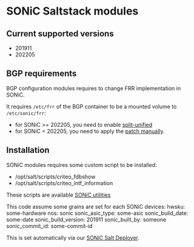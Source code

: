 # SONiC Saltstack modules

## Current supported versions

* 201911
* 202205

## BGP requirements

BGP configuration modules requires to change FRR implementation in SONiC.

It requires `/etc/frr` of the BGP container to be a mounted volume to `/etc/sonic/frr`:
* for SONiC >= 202205, you need to enable [split-unified](https://github.com/sonic-net/sonic-buildimage/commit/9d3814045bf950576bb274180ffec001abac1c32)
* for SONiC < 202205, you need to apply the [patch manually](https://github.com/criteo/criteo-sonic-utilities#frr-mounted-configuration).

## Installation

SONiC modules requires some custom script to be installed:
* /opt/salt/scripts/criteo_fdbshow
* /opt/salt/scripts/criteo_intf_information

These scripts are available [SONiC utilities](https://github.com/criteo/criteo-sonic-utilities)

This code assume some grains are set for each SONiC devices:
    hwsku: some-hardware
    nos: sonic
    sonic_asic_type: some-asic
    sonic_build_date: some-date
    sonic_build_version: 201911
    sonic_built_by: someone
    sonic_commit_id: some-commit-id

This is set automatically via our [SONiC Salt Deployer](https://github.com/criteo/sonic-salt-deployer).
